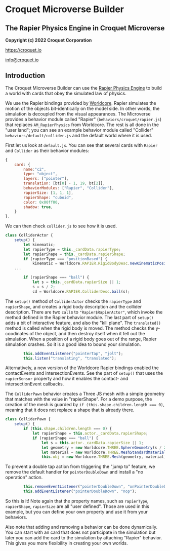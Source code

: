 # Croquet Microverse Builder
## The Rapier Physics Engine in Croquet Microverse

**Copyright (c) 2022 Croquet Corporation**

<https://croquet.io>

<info@croquet.io>

## Introduction

The Croquet Microverse Builder can use the [Rapier Physics Engine](https://rapier.rs/docs/user_guides/javascript/getting_started_js) to build a world with cards that obey the simulated law of physics.

We use the Rapier bindings provided by [Worldcore](https://github.com/croquet/worldcore/blob/main/packages/rapier/src/RapierPhysics.js). Rapier simulates the motion of the objects bit-identically on the model side. In other words, the simulation is decoupled from the visual appearances. The Microverse provides a behavior module called "Rapier" (`behaviors/croquet/rapier.js`) that replaces `AM_RapierPhysics` from Worldcore. The rest is all done in the "user land"; you can see an example behavior module called "Collider" `behaviors/default/collider.js` and the default world where it is used.

First let us look at `default.js`. You can see that several cards with `Rapier` and `Collider` as their behavior modules:


```JavaScript
{
    card: {
        name:"c2",
        type: "object",
        layers: ["pointer"],
        translation: [bt[0] - 1, 19, bt[2]],
        behaviorModules: ["Rapier", "Collider"],
        rapierSize: [1, 1, 1],
        rapierShape: "cuboid",
        color: 0x00ff00,
        shadow: true,
    }
},
```

We can then check `collider.js` to see how it is used.

```JavaScript
class ColliderActor {
    setup() {
        let kinematic;
        let rapierType = this._cardData.rapierType;
        let rapierShape = this._cardData.rapierShape;
        if (rapierType === "positionBased") {
            kinematic = Worldcore.RAPIER.RigidBodyDesc.newKinematicPositionBased();
	...

        if (rapierShape === "ball") {
            let s = this._cardData.rapierSize || 1;
            s = s / 2;
            cd = Worldcore.RAPIER.ColliderDesc.ball(s);


```

The `setup()` method of `ColliderActor` checks the `rapierType` and `rapierShape`, and creates a rigid body description and the collider description. There are two `call`s to `"Rapier$RapierActor"`, which invoke the method defined in the Rapier behavior module.  The last part of `setup()` adds a bit of interactive feature, and also the "kill plane".  The `translated()` method is called when the rigid body is moved. The method checks the y-coodinates of the object, and then destroy itself when it fell out the simulation. When a position of a rigid body goes out of the range, Rapier simulation crashes. So it is a good idea to bound your simulation.

```JavaScript
        this.addEventListener("pointerTap", "jolt");
        this.listen("translating", "translated");
```

Alternatively, a new version of the Worldcore Rapier bindings enabled the contactEvents and intersectionEvents. See the part of `setup()` that uses the `rapierSensor` property and how it enables the contact- and intersectionEvent callbacks.

The `ColliderPawn` behavior creates a Three JS mesh with a simple geometry that matches with the value in "rapierShape". For a demo purpose, the creation of the mesh is guarded by `if (this.shape.children.length === 0)`, meaning that it does not replace a shape that is already there.

```JavaScript
class ColliderPawn {
    setup() {
        if (this.shape.children.length === 0) {
            let rapierShape = this.actor._cardData.rapierShape;
            if (rapierShape === "ball") {
                let s = this.actor._cardData.rapierSize || 1;
                let geometry = new Worldcore.THREE.SphereGeometry(s / 2, 32, 16);
                let material = new Worldcore.THREE.MeshStandardMaterial({color: this.actor._cardData.color || 0xff0000});
                this.obj = new Worldcore.THREE.Mesh(geometry, material);
```

To prevent a double tap action from triggering the "jump to" feature, we remove the default handler for `pointerDoubleDown` and install a "no operation" action.

```JavaScript
        this.removeEventListener("pointerDoubleDown", "onPointerDoubleDown");
        this.addEventListener("pointerDoubleDown", "nop");
```

So this is it!  Note again that the property names, such as `rapierType`, `rapierShape`, `rapierSize` are all "user defined". Those are used in this example, but you can define your own property and use it from your behaviors.

Also note that adding and removing a behavior can be done dynamically. You can start with an card that does not participate in the simulation but later you can add the card to the simulation by attaching "Rapier" behavior. This gives you more flexibility in creating your own worlds.
